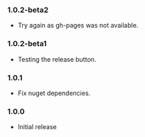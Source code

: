 ﻿
### 1.0.2-beta2

 * Try again as gh-pages was not available.

### 1.0.2-beta1

 * Testing the release button.

### 1.0.1

 * Fix nuget dependencies.

### 1.0.0

 * Initial release
